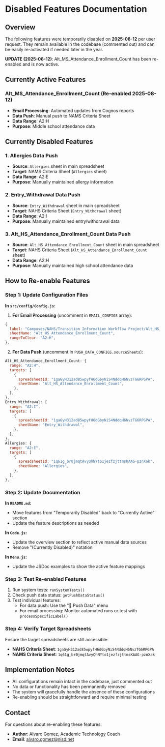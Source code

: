 # Disabled Features Documentation

## Overview
The following features were temporarily disabled on **2025-08-12** per user request. They remain available in the codebase (commented out) and can be easily re-activated if needed later in the year.

**UPDATE (2025-08-12)**: Alt_MS_Attendance_Enrollment_Count has been re-enabled and is now active.

## Currently Active Features

### Alt_MS_Attendance_Enrollment_Count (Re-enabled 2025-08-12)
- **Email Processing**: Automated updates from Cognos reports
- **Data Push**: Manual push to NAMS Criteria Sheet
- **Data Range**: A2:H
- **Purpose**: Middle school attendance data

## Currently Disabled Features

### 1. Allergies Data Push
- **Source**: `Allergies` sheet in main spreadsheet
- **Target**: NAMS Criteria Sheet (`Allergies` sheet)
- **Data Range**: A2:E
- **Purpose**: Manually maintained allergy information

### 2. Entry_Withdrawal Data Push  
- **Source**: `Entry_Withdrawal` sheet in main spreadsheet
- **Target**: NAHS Criteria Sheet (`Entry_Withdrawal` sheet)
- **Data Range**: A2:I
- **Purpose**: Manually maintained entry/withdrawal data

### 3. Alt_HS_Attendance_Enrollment_Count Data Push
- **Source**: `Alt_HS_Attendance_Enrollment_Count` sheet in main spreadsheet
- **Target**: NAHS Criteria Sheet (`Alt_HS_Attendance_Enrollment_Count` sheet)
- **Data Range**: A2:H
- **Purpose**: Manually maintained high school attendance data

## How to Re-enable Features

### Step 1: Update Configuration Files

**In `src/config/Config.js`:**

1. **For Email Processing** (uncomment in `EMAIL_CONFIGS` array):
```javascript
{
  label: "Campuses/NAHS/Transition Information Workflow Project/Alt_HS_Attendance_Enrollment_Count",
  sheetName: "Alt_HS_Attendance_Enrollment_Count",
  rangeToClear: "A2:H",
},
```

2. **For Data Push** (uncomment in `PUSH_DATA_CONFIGS.sourceSheets`):
```javascript
Alt_HS_Attendance_Enrollment_Count: {
  range: "A2:H",
  targets: [
    {
      spreadsheetId: "1gaGyH312ad85wpyfH6dGbyNiS4NddqH6NvzTG6RPGPA",
      sheetName: "Alt_HS_Attendance_Enrollment_Count",
    },
  ],
},
Entry_Withdrawal: {
  range: "A2:I",
  targets: [
    {
      spreadsheetId: "1gaGyH312ad85wpyfH6dGbyNiS4NddqH6NvzTG6RPGPA",
      sheetName: "Entry_Withdrawal",
    },
  ],
},
Allergies: {
  range: "A2:E",
  targets: [
    {
      spreadsheetId: "1q61g_br0jmqtAvyQhNYto1jezfzjttmsKAAG-pznXak",
      sheetName: "Allergies",
    },
  ],
},
```

### Step 2: Update Documentation

**In `README.md`:**
- Move features from "Temporarily Disabled" back to "Currently Active" section
- Update the feature descriptions as needed

**In `Code.js`:**
- Update the overview section to reflect active manual data sources
- Remove "(Currently Disabled)" notation

**In `Menu.js`:**
- Update the JSDoc examples to show the active feature mappings

### Step 3: Test Re-enabled Features

1. Run system tests: `runSystemTests()`
2. Check push data status: `getPushDataStatus()`
3. Test individual features:
   - For data push: Use the "🚩 Push Data" menu
   - For email processing: Monitor automated runs or test with `processSpecificLabel()`

### Step 4: Verify Target Spreadsheets

Ensure the target spreadsheets are still accessible:
- **NAHS Criteria Sheet**: `1gaGyH312ad85wpyfH6dGbyNiS4NddqH6NvzTG6RPGPA`
- **NAMS Criteria Sheet**: `1q61g_br0jmqtAvyQhNYto1jezfzjttmsKAAG-pznXak`

## Implementation Notes

- All configurations remain intact in the codebase, just commented out
- No data or functionality has been permanently removed
- The system will gracefully handle the absence of these configurations
- Re-enabling should be straightforward and require minimal testing

## Contact

For questions about re-enabling these features:
- **Author**: Alvaro Gomez, Academic Technology Coach  
- **Email**: alvaro.gomez@nisd.net
